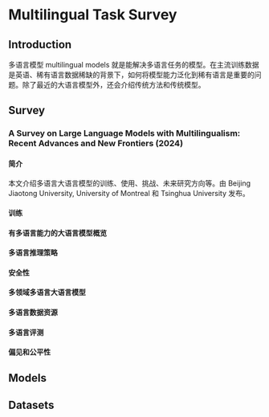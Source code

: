 # Multilingual Task Survey

## Introduction

多语言模型 multilingual models 就是能解决多语言任务的模型。在主流训练数据是英语、稀有语言数据稀缺的背景下，如何将模型能力泛化到稀有语言是重要的问题。除了最近的大语言模型外，还会介绍传统方法和传统模型。

## Survey

### A Survey on Large Language Models with Multilingualism: Recent Advances and New Frontiers (2024)

#### 简介

本文介绍多语言大语言模型的训练、使用、挑战、未来研究方向等。由 Beijing Jiaotong University, University of Montreal 和 Tsinghua University 发布。

#### 训练



#### 有多语言能力的大语言模型概览


#### 多语言推理策略


#### 安全性


#### 多领域多语言大语言模型


#### 多语言数据资源


#### 多语言评测


#### 偏见和公平性




## Models


## Datasets